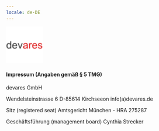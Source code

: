 ```yaml
---
locale: de-DE
---
```

<img src="assets/images/devares_path.svg" width="100"/>

#### Impressum (Angaben gemäß § 5 TMG)
devares GmbH

Wendelsteinstrasse 6
D-85614 Kirchseeon
info(a)devares.de

Sitz (registered seat)
Amtsgericht München - HRA 275287

Geschäftsführung (management board)
Cynthia Strecker